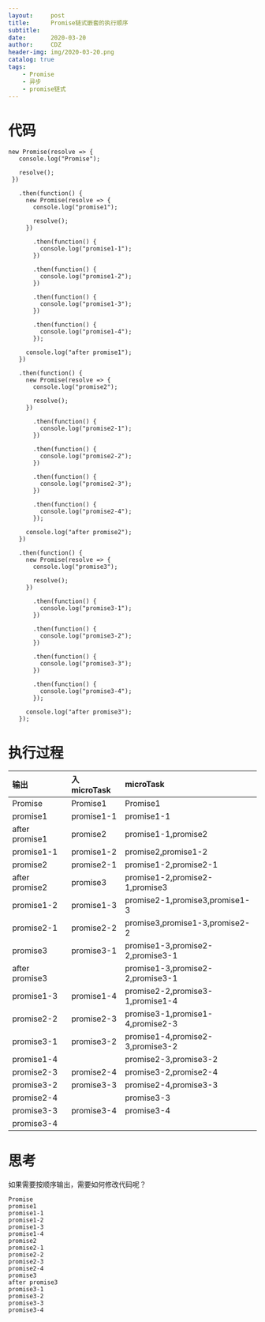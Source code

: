 ```yaml
---
layout:     post
title:      Promise链式嵌套的执行顺序
subtitle:   
date:       2020-03-20
author:     CDZ
header-img: img/2020-03-20.png
catalog: true
tags:
    - Promise
    - 异步
    - promise链式
---
```

# 代码

 ```
new Promise(resolve => {
    console.log("Promise");
  
    resolve();
  })
  
    .then(function() {
      new Promise(resolve => {
        console.log("promise1");
  
        resolve();
      })
  
        .then(function() {
          console.log("promise1-1");
        })
  
        .then(function() {
          console.log("promise1-2");
        })
  
        .then(function() {
          console.log("promise1-3");
        })
  
        .then(function() {
          console.log("promise1-4");
        });
  
      console.log("after promise1");
    })
  
    .then(function() {
      new Promise(resolve => {
        console.log("promise2");
  
        resolve();
      })
  
        .then(function() {
          console.log("promise2-1");
        })
  
        .then(function() {
          console.log("promise2-2");
        })
  
        .then(function() {
          console.log("promise2-3");
        })
  
        .then(function() {
          console.log("promise2-4");
        });
  
      console.log("after promise2");
    })
  
    .then(function() {
      new Promise(resolve => {
        console.log("promise3");
  
        resolve();
      })
  
        .then(function() {
          console.log("promise3-1");
        })
  
        .then(function() {
          console.log("promise3-2");
        })
  
        .then(function() {
          console.log("promise3-3");
        })
  
        .then(function() {
          console.log("promise3-4");
        });
  
      console.log("after promise3");
    });

```

#   执行过程



| 输出 | 入microTask | microTask |
| :-- | :-- | :-- |
| Promise | Promise1 | Promise1 |
| promise1 | promise1-1 | promise1-1 |
| after promise1 | promise2 | promise1-1,promise2 |
| promise1-1 | promise1-2 | promise2,promise1-2 |
| promise2 | promise2-1 | promise1-2,promise2-1 |
| after promise2 | promise3 | promise1-2,promise2-1,promise3 |
| promise1-2 | promise1-3 | promise2-1,promise3,promise1-3 |
| promise2-1 | promise2-2 | promise3,promise1-3,promise2-2 |
| promise3 | promise3-1 | promise1-3,promise2-2,promise3-1 |
| after promise3 |  | promise1-3,promise2-2,promise3-1 |
| promise1-3 | promise1-4 | promise2-2,promise3-1,promise1-4 |
| promise2-2 | promise2-3 | promise3-1,promise1-4,promise2-3 |
| promise3-1 | promise3-2 | promise1-4,promise2-3,promise3-2 |
| promise1-4 |  | promise2-3,promise3-2 |
| promise2-3 | promise2-4 | promise3-2,promise2-4 |
| promise3-2 | promise3-3 | promise2-4,promise3-3 |
| promise2-4 |  | promise3-3 |
| promise3-3 | promise3-4 | promise3-4 |
| promise3-4  |   |  |

#   思考
如果需要按顺序输出，需要如何修改代码呢？
```
Promise
promise1
promise1-1
promise1-2
promise1-3
promise1-4
promise2
promise2-1
promise2-2
promise2-3
promise2-4
promise3
after promise3
promise3-1
promise3-2
promise3-3
promise3-4
```





